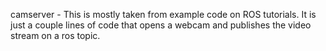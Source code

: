 camserver - This is mostly taken from example code on ROS tutorials. It is just a couple lines of code that opens a webcam and publishes the video stream on a ros topic.

